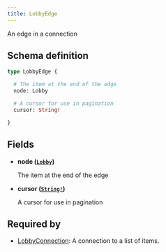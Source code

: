 ```yaml
---
title: LobbyEdge
---
```


An edge in a connection

## Schema definition
```graphql
type LobbyEdge {

  # The item at the end of the edge
  node: Lobby

  # A cursor for use in pagination
  cursor: String!

}
```

## Fields

* **node ([`Lobby`](graphql/schema/lobby.md))**

  The item at the end of the edge

* **cursor ([`String!`](graphql/schema/string.md))**

  A cursor for use in pagination


## Required by
* [LobbyConnection](graphql/schema/lobbyconnection.md): A connection to a list of items.
